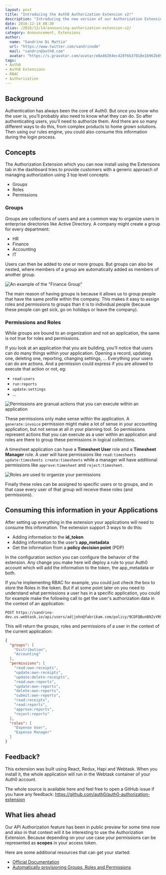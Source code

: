 ```yaml
---
layout: post
title: "Introducing the Auth0 Authorization Extension v2!"
description: "Introducing the new version of our Authorization Extension which adds supports for roles and permissions."
date: 2016-12-14 08:30
alias: /2016/12/14/announcing-authorization-extension-v2/
category: Announcement, Extensions
author:
  name: "Sandrino Di Mattia"
  url: "https://www.twitter.com/sandrinodm"
  mail: "sandrin@auth0.com"
  avatar: "https://s.gravatar.com/avatar/e8a46264ec428f6b37018e1b962b893a.png"
tags:
- Auth0
- Auth0 Extensions
- RBAC
- Authorization
---
```


## Background

Authentication has always been the core of Auth0. But once you know who the user is, you’ll probably also need to know what they can do. So after authenticating users, you’ll need to authorize them. And there are so many different ways to do this, from complex products to home grown solutions. Then using our rules engine, you could also consume this information during the login process.

## Concepts

The Authorization Extension which you can now install using the Extensions tab in the dashboard tries to provide customers with a generic approach of managing authorization using 3 top level concepts:

 - Groups
 - Roles
 - Permissions

### Groups

Groups are collections of users and are a common way to organize users in enterprise directories like Active Directory. A company might create a group for every department:

- HR
- Finance
- Accounting
- IT

Users can then be added to one or more groups. But groups can also be nested, where members of a group are automatically added as members of another group.

![An example of the "Finance Group"](https://cdn.auth0.com/blog/authorization-v2/group.png)

The main reason of having groups is because it allows us to group people that have the same profile within the company. This makes it easy to assign roles and permissions to groups than it is to individual people (because these people can get sick, go on holidays or leave the company).

### Permissions and Roles

While groups are bound to an organization and not an application, the same is not true for roles and permissions.

If you look at an application that you are building, you’ll notice that users can do many things within your application. Opening a record, updating one, deleting one, reporting, changing settings, … Everything your users can do are actions. And a permission could express if you are allowed to execute that action or not, eg:

- `read:users`
- `run:reports`
- `update:settings`
- ...

![Permissions are granual actions that you can execute within an application](https://cdn.auth0.com/blog/authorization-v2/permissions.png)

These permissions only make sense within the application. A `generate:invoice` permission might make a lot of sense in your accounting application, but not sense at all in your planning tool. So permissions represent actions that you can execute as a user within an application and roles are there to group these permissions in logical collections.

A timesheet application can have a **Timesheet User** role and a **Timesheet Manager** role. A user will have permissions like `read:timesheets update:timesheets create:timesheets` while a manager will have additional permissions like `approve:timesheet` and `reject:timesheet`.

![Roles are used to organize your permissions](https://cdn.auth0.com/blog/authorization-v2/role.png)

Finally these roles can be assigned to specific users or to groups, and in that case every user of that group will receive these roles (and permissions).

## Consuming this information in your Applications

After setting up everything in the extension your applications will need to consume this information. The extension support 3 ways to do this:

 - Adding information to the **id_token**
 - Adding information to the user’s **app_metadata**
 - Get the information from a **policy decision point** (PDP)

In the configuration section you can configure the behavior of the extension. Any change you make here will deploy a rule to your Auth0 account which will add the information to the token, the app_metadata or both.

If you’re implementing RBAC for example, you could just check the box to store the Roles in the token. But if at some point later on you need to understand what permissions a user has in a specific application, you could for example make the following call to get the user's authorization data in the context of an application:

```
POST https://sandrino-dev.us.webtask.io/api/users/ad|john@fabrikam.com/policy/9CDFQBunB9ZvYRCpFWJlzpH9tUwclGIO
```

This will return the groups, roles and permissions of a user in the context of the current application:

```json
{
  "groups": [
    "Distribution",
    "Accounting"
  ],
  "permissions": [
    "read:own-receipts",
    "update:own-receipts",
    "update:delete-receipts",
    "read:own-reports",
    "update:own-reports",
    "delete:own-reports",
    "submit:own-reports",
    "read:receipts",
    "read:reports",
    "approve:reports",
    "reject:reports"
  ],
  "roles": [
    "Expense User",
    "Expense Manager"
  ]
}
```

## Feedback?

This extension was built using React, Redux, Hapi and Webtask. When you install it, the whole application will run in the Webtask container of your Auth0 account.

The whole source is available here and feel free to open a GitHub issue if you have any feedback: https://github.com/auth0/auth0-authorization-extension

## What lies ahead

Our API Authorization feature has been in public preview for some time now and also in that context will it be interesting to use the Authorization Extension. Because depending on your use case your permissions can be represented as **scopes** in your access token.

Here are some additional resources that can get your started:

- [Official Documentation](https://auth0.com/docs/extensions/authorization-extension)
- [Automatically provisioning Groups, Roles and Permissions](https://github.com/auth0-extensions/authz-extension-automation-sample)
